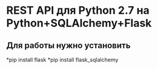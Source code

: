 # REST API для Python 2.7 на Python+SQLAlchemy+Flask

## Для работы нужно установить
*pip install flask
*pip install flask_sqlalchemy
